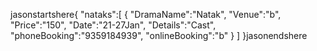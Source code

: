 jasonstartshere{
   "nataks":[
      {
         "DramaName":"Natak",
         "Venue":"b",
         "Price":"150",
         "Date":"21-27Jan",
         "Details":"Cast",
         "phoneBooking":"9359184939",
         "onlineBooking":"b"
      }
   ]
}jasonendshere
